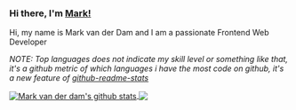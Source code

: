 ### Hi there, I'm [Mark!](https://mkdam.nl)

Hi, my name is Mark van der Dam and I am a passionate Frontend Web Developer


*NOTE: Top languages does not indicate my skill level or something like that, it's a github metric of which languages i have the most code on github, it's a new feature of [github-readme-stats](https://github.com/anuraghazra/github-readme-stats)*


<a href="https://github.com/anuraghazra/github-readme-stats">
  <img align="center" src="https://github-readme-stats.vercel.app/api?username=markvdd&show_icons=true&include_all_commits=true&theme=dracula" alt="Mark van der dam's github stats" />
</a>
<a href="https://github.com/anuraghazra/github-readme-stats">
  <img align="center" src="https://github-readme-stats.vercel.app/api/top-langs/?username=markvdd&layout=compact&theme=dracula" />
</a>
